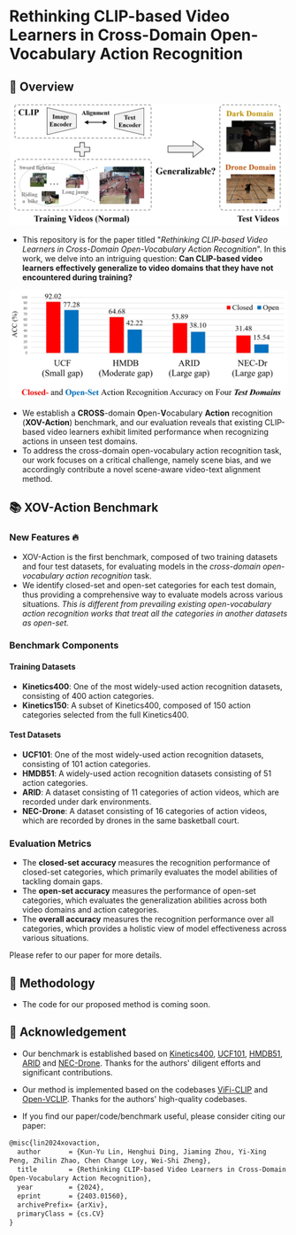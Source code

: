 # Rethinking CLIP-based Video Learners in Cross-Domain Open-Vocabulary Action Recognition

## 🌈 Overview

![alt text](xovaction_setting.png)
<!-- https://github.com/KunyuLin/XOV-Action/blob/main/xovaction_setting.png?raw=true -->

- This repository is for the paper titled "*Rethinking CLIP-based Video Learners in Cross-Domain Open-Vocabulary Action Recognition*". 
In this work, we delve into an intriguing question: **Can CLIP-based video learners effectively generalize to video domains that they have not encountered during training?** 

![alt text](xovaction_results.png)
<!-- https://github.com/KunyuLin/XOV-Action/blob/main/xovaction_results.png?raw=true -->

- We establish a **CROSS**-domain **O**pen-**V**ocabulary **Action** recognition (**XOV-Action**) benchmark, and our evaluation reveals that existing CLIP-based video learners exhibit limited performance when recognizing actions in unseen test domains.
- To address the cross-domain open-vocabulary action recognition task, our work focuses on a critical challenge, namely scene bias, and we accordingly contribute a novel scene-aware video-text alignment method. 

## 📚 XOV-Action Benchmark
### New Features 🔥
- XOV-Action is the first benchmark, composed of two training datasets and four test datasets, for evaluating models in the *cross-domain open-vocabulary action recognition* task. 
- We identify closed-set and open-set categories for each test domain, thus providing a comprehensive way to evaluate models across various situations. *This is  different from prevailing existing open-vocabulary action recognition works that treat all the categories in another datasets as open-set.* 

### Benchmark Components
#### Training Datasets 
- **Kinetics400**: One of the most widely-used action recognition datasets, consisting of 400 action categories.
- **Kinetics150**: A subset of Kinetics400, composed of 150 action categories selected from the full Kinetics400.
#### Test Datasets
- **UCF101**: One of the most widely-used action recognition datasets, consisting of 101 action categories.
- **HMDB51**: A widely-used action recognition datasets consisting of 51 action categories.
- **ARID**: A dataset consisting of 11 categories of action videos, which are recorded under dark environments.
- **NEC-Drone**: A dataset consisting of 16 categories of action videos, which are recorded by drones in the same basketball court. 

### Evaluation Metrics
- The **closed-set accuracy** measures the recognition performance of closed-set categories, which primarily evaluates the model abilities of tackling domain gaps.
- The **open-set accuracy** measures the performance of open-set categories, which evaluates the generalization abilities across both video domains and action categories.
- The **overall accuracy** measures the recognition performance over all categories, which provides a holistic view of model effectiveness across various situations.

Please refer to our paper for more details. 

## 🚀 Methodology
- The code for our proposed method is coming soon. 

## 📌 Acknowledgement 
- Our benchmark is established based on [Kinetics400](https://arxiv.org/abs/1705.06950), [UCF101](https://www.crcv.ucf.edu/data/UCF101.php), [HMDB51](https://serre-lab.clps.brown.edu/resource/hmdb-a-large-human-motion-database/), [ARID](https://xuyu0010.github.io/arid.html) and [NEC-Drone](https://www.nec-labs.com/research/media-analytics/projects/unsupervised-semi-supervised-domain-adaptation-for-action-recognition-from-drones/). Thanks for the authors' diligent efforts and significant contributions. 

- Our method is implemented based on the codebases [ViFi-CLIP](https://github.com/muzairkhattak/ViFi-CLIP) and [Open-VCLIP](https://github.com/wengzejia1/Open-VCLIP). Thanks for the authors' high-quality codebases. 

- If you find our paper/code/benchmark useful, please consider citing our paper:
```
@misc{lin2024xovaction,
  author       = {Kun-Yu Lin, Henghui Ding, Jiaming Zhou, Yi-Xing Peng, Zhilin Zhao, Chen Change Loy, Wei-Shi Zheng},
  title        = {Rethinking CLIP-based Video Learners in Cross-Domain Open-Vocabulary Action Recognition},
  year         = {2024},
  eprint       = {2403.01560},
  archivePrefix= {arXiv},
  primaryClass = {cs.CV}
}
```
